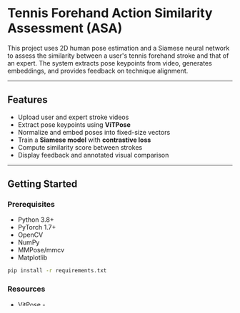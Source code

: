 # Tennis Forehand Action Similarity Assessment (ASA)

This project uses 2D human pose estimation and a Siamese neural network to assess the similarity between a user's tennis forehand stroke and that of an expert. The system extracts pose keypoints from video, generates embeddings, and provides feedback on technique alignment.

---

##  Features
- Upload user and expert stroke videos
- Extract pose keypoints using **ViTPose**
- Normalize and embed poses into fixed-size vectors
- Train a **Siamese model** with **contrastive loss**
- Compute similarity score between strokes
- Display feedback and annotated visual comparison

---

## Getting Started
### Prerequisites
- Python 3.8+
- PyTorch 1.7+
- OpenCV
- NumPy
- MMPose/mmcv
- Matplotlib

```bash
pip install -r requirements.txt
```

### Resources
- VitPose -  https://mmpose.readthedocs.io/en/latest/user_guides/inference.html
-  torch.nn - https://docs.pytorch.org/docs/stable/nn.html